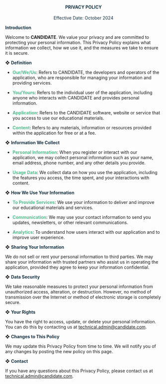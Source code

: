 <div style="text-align:center; color: #163142;">
    <h4><strong>PRIVACY POLICY</strong></h4>
    <p>Effective Date: October 2024</p>
</div>

**<span style="color:#163142">Introduction</span>**

Welcome to **CANDIDATE**. We value your privacy and are committed to protecting your personal information. This Privacy Policy explains what information we collect, how we use it, and the measures we take to ensure it is secure.

❖  **<span style="color:#163142">Definition</span>**

- **<span style="color:#50BD8C">Our/We/Us</span>**: Refers to CANDIDATE, the developers and operators of the application, who are responsible for managing your information and providing services.

- **<span style="color:#50BD8C">You/Yours</span>**: Refers to the individual user of the application, including anyone who interacts with CANDIDATE and provides personal information.

- **<span style="color:#50BD8C">Application</span>**: Refers to the CANDIDATE software, website or service that you access to use our educational materials.

- **<span style="color:#50BD8C">Content</span>**: Refers to any materials, information or resources provided within the application for free or at a fee.

❖  **<span style="color:#163142">Information We Collect</span>**

- **<span style="color:#50BD8C">Personal Information</span>**: When you register or interact with our application, we may collect personal information such as your name, email address, phone number, and any other details you provide.

- **<span style="color:#50BD8C">Usage Data</span>**: We collect data on how you use the application, including the features you access, the time spent, and your interactions with content.

❖  **<span style="color:#163142">How We Use Your Information</span>**

- **<span style="color:#50BD8C">To Provide Services</span>**: We use your information to deliver and improve our educational materials and services.

- **<span style="color:#50BD8C">Communication</span>**: We may use your contact information to send you updates, newsletters, or other relevant communications.

- **<span style="color:#50BD8C">Analytics</span>**: To understand how users interact with our application and to improve user experience.

❖  **<span style="color:#163142">Sharing Your Information</span>**

We do not sell or rent your personal information to third parties. We may share your information with trusted partners who assist us in operating the application, provided they agree to keep your information confidential.

❖  **<span style="color:#163142">Data Security</span>**

We take reasonable measures to protect your personal information from unauthorized access, alteration, or destruction. However, no method of transmission over the Internet or method of electronic storage is completely secure.

❖  **<span style="color:#163142">Your Rights</span>**

You have the right to access, update, or delete your personal information. You can do this by contacting us at technical.admin@candidate.com.

❖  **<span style="color:#163142">Changes to This Policy</span>**

We may update this Privacy Policy from time to time. We will notify you of any changes by posting the new policy on this page.

❖  **<span style="color:#163142">Contact</span>**

If you have any questions about this Privacy Policy, please contact us at technical.admin@candidate.com.

